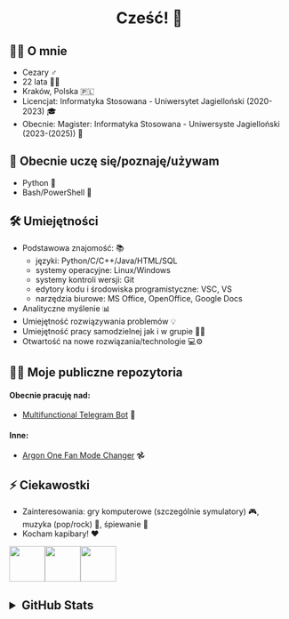 <h1 align="center">Cześć! 👋</h1>



## 🙋‍♂️ O mnie
- Cezary ♂️
- 22 lata 🙍🏻
- Kraków, Polska 🇵🇱
- Licencjat: Informatyka Stosowana - Uniwersytet Jagielloński (2020-2023) 🎓
- Obecnie: Magister: Informatyka Stosowana - Uniwersyste Jagielloński (2023-(2025)) 🏫


## 🔭 Obecnie uczę się/poznaję/używam
- Python 🐍
- Bash/PowerShell 🐚


## 🛠️ Umiejętności
- Podstawowa znajomość: 📚
  - języki: Python/C/C++/Java/HTML/SQL
  - systemy operacyjne: Linux/Windows
  - systemy kontroli wersji: Git
  - edytory kodu i środowiska programistyczne: VSC, VS
  - narzędzia biurowe: MS Office, OpenOffice, Google Docs
- Analityczne myślenie 📊
- Umiejętność rozwiązywania problemów 💡
- Umiejętność pracy samodzielnej jak i w grupie 👤👥
- Otwartość na nowe rozwiązania/technologie 💻⚙️


## 🧑‍💻 Moje publiczne repozytoria
#### Obecnie pracuję nad:
- [Multifunctional Telegram Bot](https://github.com/Cezary924/Cezary924-Telegram-Bot) 🤖
#### Inne:
- [Argon One Fan Mode Changer](https://github.com/Cezary924/Argon-One-Fan-Mode-Changer) 𖣘


## ⚡ Ciekawostki
- Zainteresowania: gry komputerowe (szczególnie symulatory) 🎮, muzyka (pop/rock) 💽, śpiewanie 🎤
- Kocham kapibary! ❤️

<img src="https://img.freepik.com/free-icon/capybara_318-232704.jpg" width="64" height="64"><img src="https://img.freepik.com/free-icon/capybara_318-232704.jpg" width="64" height="64"><img src="https://img.freepik.com/free-icon/capybara_318-232704.jpg" width="64" height="64">


<h2>
  <details>
    <summary>GitHub Stats</summary>
    <img align="left" src="https://github-readme-stats.vercel.app/api?username=Cezary924&theme=transparent&rank_icon=percentile&hide_title=true&show_icons=true&hide_border=true" />
    <img align="left" src="https://github-readme-stats.vercel.app/api/top-langs/?username=Cezary924&theme=transparent&show_icons=true&hide_title=true&line_height=60&hide_border=true" />
    <img align="left" src="https://streak-stats.demolab.com/?user=Cezary924&theme=transparent&card_width=470&hide_border=true" />
  </details>
</h2>
